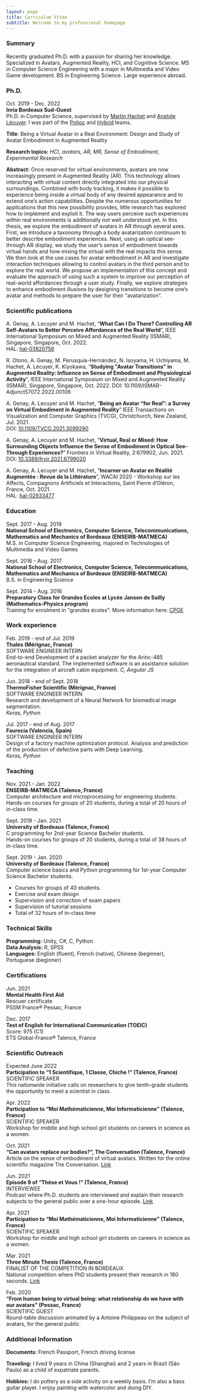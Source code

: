 ```yaml
---
layout: page
title: Curriculum Vitae
subtitle: Welcome to my professional homepage
---
```


### Summary

Recently graduated Ph.D. with a passion for sharing her knowledge. Specialized in Avatars, Augmented Reality, HCI, and Cognitive Science. MS in
Computer Science Engineering with a major in Multimedia and Video Game development. BS in Engineering Science. Large experience abroad.

### Ph.D.

Oct. 2019 - Dec. 2022  
**Inria Bordeaux Sud-Ouest**  
Ph.D. in Computer Science, supervised by [Martin Hachet](https://people.bordeaux.inria.fr/hachet/) and [Anatole Lécuyer](https://people.rennes.inria.fr/Anatole.Lecuyer/). I was part of the [Potioc](https://team.inria.fr/potioc/fr/) and [Hybrid](https://team.inria.fr/hybrid/) teams.

**Title**: Being a Virtual Avatar in a Real Environment: Design and Study of Avatar Embodiment in Augmented Reality

**Research topics:** *HCI, avatars, AR, MR, Sense of Embodiment, Experimental Research*  

**Abstract**: Once reserved for virtual environments, avatars are now increasingly present in Augmented Reality (AR). This technology allows interacting with virtual content directly integrated into our physical surroundings. Combined with body tracking, it makes it possible to experience being inside a virtual body of any desired appearance and to extend one’s action capabilities. Despite the numerous opportunities for applications that this new possibility provides, little research has explored how to implement and exploit it. The way users perceive such experiences within real environments is additionally not well understood yet. In this thesis, we explore the embodiment of avatars in AR through several axes. First, we introduce a taxonomy through a body avatarization continuum to better describe embodiment experiences. Next, using an optical see-through AR display, we study the user’s sense of embodiment towards virtual hands and how mixing the virtual with the real impacts this sense. We then look at the use cases for avatar embodiment in AR and investigate interaction techniques allowing to control avatars in the third person and to explore the real world. We propose an implementation of this concept and evaluate the approach of using such a system to improve our perception of real-world affordances through a user study. Finally, we explore strategies to enhance embodiment illusions by designing transitions to become one’s avatar and methods to prepare the user for their “avatarization”.

### Scientific publications

A. Genay, A. Lecuyer and M. Hachet, “**What Can I Do There? Controlling AR Self-Avatars to Better Perceive Affordances of the Real World**”, IEEE International Symposium on Mixed and Augmented Reality (ISMAR), Singapore, Singapore, Oct. 2022.  
HAL: [hal-03820756](https://hal.archives-ouvertes.fr/hal-03820756/document)

R. Otono, A. Genay, M. Perusquía-Hernández, N. Isoyama, H. Uchiyama, M. Hachet, A. Lécuyer, K. Kiyokawa, “**Studying "Avatar Transitions" in Augmented Reality: Influence on Sense of Embodiment and Physiological Activity**”, IEEE International Symposium on Mixed and Augmented Reality (ISMAR), Singapore, Singapore, Oct. 2022. DOI: 10.1109/ISMAR-Adjunct57072.2022.00106

A. Genay, A. Lecuyer and M. Hachet, “**Being an Avatar “for Real”: a Survey on Virtual Embodiment in Augmented Reality**” IEEE Transactions on Visualization and Computer Graphics (TVCG), Christchurch, New Zealand, Jul. 2021.  
DOI: [10.1109/TVCG.2021.3099290](https://hal.univ-reunion.fr/IRISA/hal-03320680v1)

A. Genay, A. Lecuyer and M. Hachet, “**Virtual, Real or Mixed: How Surrounding Objects Influence the Sense of Embodiment in Optical See-Through Experiences?**”
Frontiers in Virtual Reality, 2:679902, Jun. 2021.  
DOI: [10.3389/frvir.2021.6799020](https://www.frontiersin.org/articles/10.3389/frvir.2021.679902/full)

A. Genay, A. Lecuyer and M. Hachet, “**Incarner un Avatar en Réalité Augmentée : Revue de la Littérature**”, WACAI 2020 - Workshop sur les Affects, Compagnons Artificiels et Interactions, Saint Pierre d’Oléron, France, Oct. 2021.  
HAL: [hal-02933477](https://hal.inria.fr/hal-02933477/)

### Education

Sept. 2017 - Aug. 2019  
**National School of Electronics, Computer Science, Telecommunications, Mathematics and Mechanics of Bordeaux (ENSEIRB-MATMECA)**  
M.S. in Computer Science Engineering, majored in Technologies of Multimedia and Video Games

Sept. 2016 - Aug. 2017  
**National School of Electronics, Computer Science, Telecommunications, Mathematics and Mechanics of Bordeaux (ENSEIRB-MATMECA)**  
B.S. in Engineering Science

Sept. 2014 - Aug. 2016  
**Preparatory Class for Grandes Ecoles at Lycée Janson de Sailly (Mathematics-Physics program)**  
Training for enrolment in "grandes écoles". More information here: [CPGE](https://en.wikipedia.org/wiki/Classe_pr%C3%A9paratoire_aux_grandes_%C3%A9coles)

### Work experience

Feb. 2019 - end of Jul. 2019  
**Thales (Mérignac, France)**  
SOFTWARE ENGINEER INTERN  
End-to-end Development of a packet analyzer for the Arinc-485 aeronautical standard. The implemented software is an assistance solution for the integration of aircraft cabin equipment. 
*C, Angular JS*

Jun. 2018 - end of Sept. 2018  
**ThermoFisher Scientific (Mérignac, France)**  
SOFTWARE ENGINEER INTERN  
Research and development of a Neural Network for biomedical image segmentation.  
*Keras, Python*

Jul. 2017 - end of Aug. 2017  
**Faurecia (Valencia, Spain)**  
SOFTWARE ENGINEER INTERN  
Design of a factory machine optimization protocol. Analysis and prediction of the production of defective parts with Deep Learning.  
*Keras, Python*

### Teaching

Nov. 2021 - Jan. 2022  
**ENSEIRB-MATMECA (Talence, France)**  
Computer architecture and microprocessing for engineering students.  
Hands-on courses for groups of 20 students, during a total of 20 hours of in-class time.

Sept. 2019 - Jan. 2021  
**University of Bordeaux (Talence, France)**  
C programming for 2nd-year Science Bachelor students.  
Hands-on courses for groups of 20 students, during a total of 38 hours of in-class time.

Sept. 2019 - Jan. 2020  
**University of Bordeaux (Talence, France)**  
Computer science basics and Python programming for 1st-year Computer Science Bachelor students.  
- Courses for groups of 40 students.
- Exercise and exam design
- Supervision and correction of exam papers
- Supervision of tutorial sessions
- Total of 32 hours of in-class time

### Technical Skills  

**Programming:** Unity, C#, C, Python  
**Data Analysis:** R, SPSS  
**Languages:** English (fluent), French (native), Chinese (beginner), Portuguese (beginner)

### Certifications

Jun. 2021  
**Mental Health First Aid**  
Rescuer certificate  
PSSM France® Pessac, France

Dec. 2017   
**Test of English for International Communication (TOEIC)**  
Score: 975 (C1)  
ETS Global-France® Talence, France

### Scientific Outreach

Expected June 2022  
**Participation to “1 Scientifique, 1 Classe, Chiche !” (Talence, France)**  
SCIENTIFIC SPEAKER   
This nationwide initiative calls on researchers to give tenth-grade students the opportunity to meet a scientist in class.

Apr. 2022  
**Participation to “Moi Mathématicienne, Moi Informaticienne” (Talence, France)**  
SCIENTIFIC SPEAKER   
Workshop for middle and high school girl students on careers in science as a women.

Oct. 2021  
**“Can avatars replace our bodies?”, The Conversation (Talence, France)**  
Article on the sense of embodiment of virtual avatars. Written for the online scientific magazine The Conversation.  <a href="https://theconversation.com/les-avatars-peuvent-ils-remplacer-notre-corps-164965">Link</a>

Jun. 2021  
**Episode 9 of “Thèse et Vous !” (Talence, France)**  
INTERVIEWEE  
Podcast where Ph.D. students are interviewed and explain their research subjects to the general public over a one-hour episode. <a href="https://podcast.ausha.co/these-et-vous/episode-9-informatique-adelaide">Link</a>

Apr. 2021  
**Participation to “Moi Mathématicienne, Moi Informaticienne” (Talence, France)**  
SCIENTIFIC SPEAKER  
Workshop for middle and high school girl students on careers in science as a women.

Mar. 2021  
**Three Minute Thesis (Talence, France)**  
FINALIST OF THE COMPETITION IN BORDEAUX  
National competition where PhD students present their research in 180 seconds. <a href="https://www.youtube.com/watch?v=4yaLcpMEdnk">Link</a>

Feb. 2020  
**“From human being to virtual being: what relationship do we have with our avatars” (Pessac, France)**  
SCIENTIFIC GUEST  
Round-table discussion animated by a Antoine Philippeau on the subject of avatars, for the general public.

### Additional Information  

**Documents:** French Passport, French driving license

**Traveling:** I lived 9 years in China (Shanghai) and 2 years in Brazil (São Paulo) as a child of expatriate parents.

**Hobbies:** I do pottery as a side activity on a weekly basis. I’m also a bass guitar player. I enjoy painting with watercolor and doing DIY.
